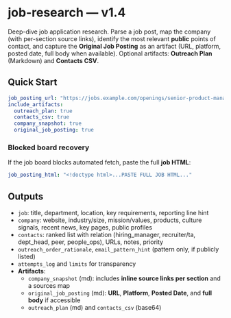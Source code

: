 # job-research — v1.4

Deep-dive job application research. Parse a job post, map the company (with per-section source links), identify the most relevant **public** points of contact, and capture the **Original Job Posting** as an artifact (URL, platform, posted date, full body when available). Optional artifacts: **Outreach Plan** (Markdown) and **Contacts CSV**.

## Quick Start
```yaml
job_posting_url: "https://jobs.example.com/openings/senior-product-manager-1234"
include_artifacts:
  outreach_plan: true
  contacts_csv: true
  company_snapshot: true
  original_job_posting: true
```

### Blocked board recovery
If the job board blocks automated fetch, paste the full **job HTML**:
```yaml
job_posting_html: "<!doctype html>...PASTE FULL JOB HTML..."
```

## Outputs
- `job`: title, department, location, key requirements, reporting line hint
- `company`: website, industry/size, mission/values, products, culture signals, recent news, key pages, public profiles
- `contacts`: ranked list with relation (hiring_manager, recruiter/ta, dept_head, peer, people_ops), URLs, notes, priority
- `outreach_order_rationale`, `email_pattern_hint` (pattern only, if publicly listed)
- `attempts_log` and `limits` for transparency
- **Artifacts**:
  - `company_snapshot` (md): includes **inline source links per section** and a sources map
  - `original_job_posting` (md): **URL**, **Platform**, **Posted Date**, and **full body** if accessible
  - `outreach_plan` (md) and `contacts_csv` (base64)
